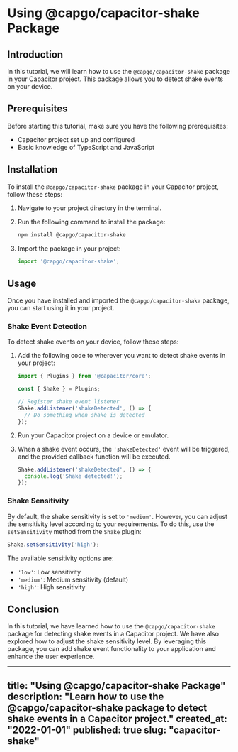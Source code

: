 # Using @capgo/capacitor-shake Package

## Introduction

In this tutorial, we will learn how to use the `@capgo/capacitor-shake` package in your Capacitor project. This package allows you to detect shake events on your device.

## Prerequisites

Before starting this tutorial, make sure you have the following prerequisites:

- Capacitor project set up and configured
- Basic knowledge of TypeScript and JavaScript

## Installation

To install the `@capgo/capacitor-shake` package in your Capacitor project, follow these steps:

1. Navigate to your project directory in the terminal.
2. Run the following command to install the package:

   ```bash
   npm install @capgo/capacitor-shake
   ```

3. Import the package in your project:

   ```typescript
   import '@capgo/capacitor-shake';
   ```

## Usage

Once you have installed and imported the `@capgo/capacitor-shake` package, you can start using it in your project.

### Shake Event Detection

To detect shake events on your device, follow these steps:

1. Add the following code to wherever you want to detect shake events in your project:

   ```typescript
   import { Plugins } from '@capacitor/core';

   const { Shake } = Plugins;

   // Register shake event listener
   Shake.addListener('shakeDetected', () => {
     // Do something when shake is detected
   });
   ```

2. Run your Capacitor project on a device or emulator.

3. When a shake event occurs, the `'shakeDetected'` event will be triggered, and the provided callback function will be executed.

   ```typescript
   Shake.addListener('shakeDetected', () => {
     console.log('Shake detected!');
   });
   ```

### Shake Sensitivity

By default, the shake sensitivity is set to `'medium'`. However, you can adjust the sensitivity level according to your requirements. To do this, use the `setSensitivity` method from the `Shake` plugin:

```typescript
Shake.setSensitivity('high');
```

The available sensitivity options are:

- `'low'`: Low sensitivity
- `'medium'`: Medium sensitivity (default)
- `'high'`: High sensitivity

## Conclusion

In this tutorial, we have learned how to use the `@capgo/capacitor-shake` package for detecting shake events in a Capacitor project. We have also explored how to adjust the shake sensitivity level. By leveraging this package, you can add shake event functionality to your application and enhance the user experience.

---
title: "Using @capgo/capacitor-shake Package"
description: "Learn how to use the @capgo/capacitor-shake package to detect shake events in a Capacitor project."
created_at: "2022-01-01"
published: true
slug: "capacitor-shake"
---